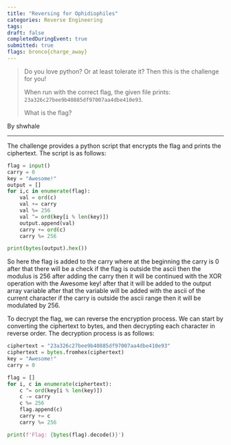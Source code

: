 ```yaml
---
title: "Reversing for Ophidiophiles"
categories: Reverse Engineering
tags: 
draft: false
completedDuringEvent: true
submitted: true
flags: bronco{charge_away}
---
```

> Do you love python? Or at least tolerate it? Then this is the challenge for you!
>
> When run with the correct flag, the given file prints: `23a326c27bee9b40885df97007aa4dbe410e93`.
>
> What is the flag?

By shwhale

---

The challenge provides a python script that encrypts the flag and prints the ciphertext. The script is as follows:

```py
flag = input()
carry = 0
key = "Awesome!"
output = []
for i,c in enumerate(flag):
    val = ord(c)
    val += carry
    val %= 256
    val ^= ord(key[i % len(key)])
    output.append(val)
    carry += ord(c)
    carry %= 256

print(bytes(output).hex())
```

So here the flag is added to the carry where at the beginning the carry is 0 after that there will be a check if the flag is outside the ascii then the modulus is 256 after adding the carry then it will be continued with the XOR operation with the Awesome key! after that it will be added to the output array variable after that the variable will be added with the ascii of the current character if the carry is outside the ascii range then it will be modulated by 256.

To decrypt the flag, we can reverse the encryption process. We can start by converting the ciphertext to bytes, and then decrypting each character in reverse order. The decryption process is as follows:

```py
ciphertext = "23a326c27bee9b40885df97007aa4dbe410e93"
ciphertext = bytes.fromhex(ciphertext)
key = "Awesome!"
carry = 0

flag = []
for i, c in enumerate(ciphertext):
    c ^= ord(key[i % len(key)])
    c -= carry
    c %= 256
    flag.append(c)
    carry += c
    carry %= 256

print(f'Flag: {bytes(flag).decode()}')
```
